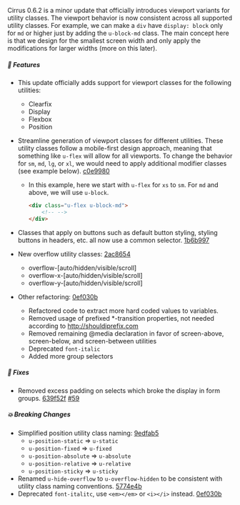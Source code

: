 Cirrus 0.6.2 is a minor update that officially introduces viewport variants for utility classes. The viewport behavior is now consistent across all supported utility classes. For example, we can make a `div` have `display: block` only for `md` or higher just by adding the `u-block-md` class. The main concept here is that we design for the smallest screen width and only apply the modifications for larger widths (more on this later).

##### 🎉 Features

- This update officially adds support for viewport classes for the following utilities:
  - Clearfix
  - Display
  - Flexbox
  - Position
- Streamline generation of viewport classes for different utilities. These utility classes follow a mobile-first design approach, meaning that something like `u-flex` will allow for all viewports. To change the behavior for `sm`, `md`, `lg`, or `xl`, we would need to apply additional modifier classes (see example below). [c0e9980](https://github.com/Spiderpig86/Cirrus/commit/c0e99800734c3486d7893d8ee6170bbed3e22a08)
  - In this example, here we start with `u-flex` for `xs` to `sm`. For `md` and above, we will use `u-block`.

    ```html
    <div class="u-flex u-block-md">
        <!-- -->
    </div>
    ```

- Classes that apply on buttons such as default button styling, styling buttons in headers, etc. all now use a common selector. [1b6b997](https://github.com/Spiderpig86/Cirrus/commit/1b6b997e239955d792cc0605c61d4a71ef58c0a5)
- New overflow utility classes: [2ac8654](https://github.com/Spiderpig86/Cirrus/commit/2ac8654a80443d7f09af8d18ce615e56b0ec1440)
  - overflow-[auto/hidden/visible/scroll]
  - overflow-x-[auto/hidden/visible/scroll]
  - overflow-y-[auto/hidden/visible/scroll]
- Other refactoring: [0ef030b](https://github.com/Spiderpig86/Cirrus/commit/0ef030b4893c40ff57183e0cecc306aeced4ddb0)
  - Refactored code to extract more hard coded values to variables.
  - Removed usage of prefixed \*-transition properties, not needed according to http://shouldiprefix.com
  - Removed remaining @media declaration in favor of screen-above, screen-below, and screen-between utilities
  - Deprecated `font-italic`
  - Added more group selectors

##### 🐛 Fixes

- Removed excess padding on selects which broke the display in form groups. 
[639f52f](https://github.com/Spiderpig86/Cirrus/commit/639f52f2d817247f3dd36759ccd455e2cf0f6e6e) [#59](https://github.com/Spiderpig86/Cirrus/issues/59)

##### 💥 Breaking Changes

- Simplified position utility class naming: [9edfab5](https://github.com/Spiderpig86/Cirrus/commit/9edfab5b6c131e18e519e639c8dfbb29dc10707e)
  - `u-position-static` => `u-static`
  - `u-position-fixed` => `u-fixed`
  - `u-position-absolute` => `u-absolute`
  - `u-position-relative` => `u-relative`
  - `u-position-sticky` => `u-sticky`
- Renamed `u-hide-overflow` to `u-overflow-hidden` to be consistent with utility class naming conventions. [5774e4b](https://github.com/Spiderpig86/Cirrus/commit/5774e4bc55f83e13086744b29c4059a582c06621)
- Deprecated `font-italitc`, use `<em></em>` or `<i></i>` instead. [0ef030b](https://github.com/Spiderpig86/Cirrus/commit/0ef030b4893c40ff57183e0cecc306aeced4ddb0)
